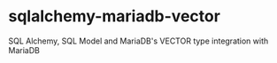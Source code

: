 # sqlalchemy-mariadb-vector
SQL Alchemy, SQL Model and MariaDB's VECTOR type integration with MariaDB
